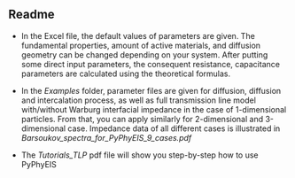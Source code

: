 ## Readme 

- In the Excel file, the default values of parameters are given. The fundamental properties, amount of active materials, and diffusion geometry can be changed depending on your system. After putting some direct input parameters, the consequent resistance, capacitance parameters are calculated using the theoretical formulas.

- In the *Examples* folder, parameter files are given for diffusion, diffusion and intercalation process, as well as full transmission line model with/without Warburg interfacial impedance in the case of 1-dimensional particles. From that, you can apply similarly for 2-dimensional and 3-dimensional case. Impedance data of all different cases is illustrated in *Barsoukov_spectra_for_PyPhyEIS_9_cases.pdf*  

- The *Tutorials_TLP* pdf file will show you step-by-step how to use PyPhyEIS
